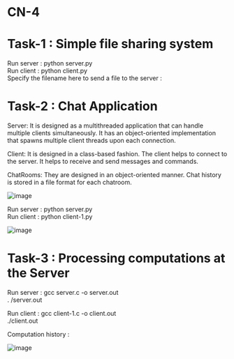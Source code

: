# CN-4

# Task-1 : Simple file sharing system

Run server : python server.py \
Run client : python client.py \
Specify the filename here to send a file to the server :

# Task-2 : Chat Application

Server: It is designed as a multithreaded application that can handle multiple clients simultaneously. It has an object-oriented implementation that spawns multiple client threads upon each connection.

Client: It is designed in a class-based fashion. The client helps to connect to the server. It helps  to receive and send messages and commands.

ChatRooms: They are designed in an object-oriented manner. Chat history is stored in a file format for each chatroom.

![image](https://github.com/subham-71/TCP-client-server-model-II/assets/72215169/e45be62b-6ae8-4179-bae8-9abc9e2566be)


Run server : python server.py \
Run client : python client-1.py

![image](https://github.com/subham-71/TCP-client-server-model-II/assets/72215169/d0ba1fa5-707a-4a79-bbcb-871d6d5562c3)


# Task-3 : Processing computations at the Server

Run server : gcc server.c -o server.out \
            . /server.out 

Run client : gcc client-1.c -o client.out \
            ./client.out
        
Computation history :

![image](https://github.com/subham-71/TCP-client-server-model-II/assets/72215169/47127606-4560-4c97-ac39-53367f5972e6)